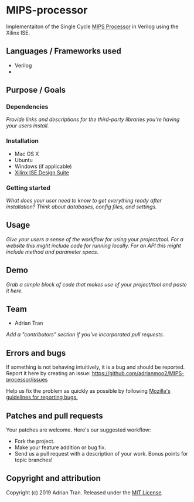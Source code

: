 # MIPS-processor

Implementaiton of the Single Cycle [MIPS Processor](https://i.imgur.com/6R3Xz.png) in Verilog using the Xilinx ISE.

## Languages / Frameworks used

* Verilog
* 

## Purpose / Goals

### Dependencies

*Provide links and descriptions for the third-party libraries you're having your users install.*

### Installation

* Mac OS X
* Ubuntu
* Windows (if applicable)
* [Xilinx ISE Design Suite](https://www.xilinx.com/support/download/index.html/content/xilinx/en/downloadNav/design-tools.html)

### Getting started

*What does your user need to know to get everything ready after installation?*
*Think about databases, config files, and settings.*

## Usage

*Give your users a sense of the workflow for using your project/tool.*
*For a website this might include code for running locally.*
*For an API this might include method and parameter specs.*

## Demo

*Grab a simple block of code that makes use of your project/tool and paste it here.*

## Team

* Adrian Tran

*Add a "contributors" section if you've incorporated pull requests.*

## Errors and bugs

If something is not behaving intuitively, it is a bug and should be reported.
Report it here by creating an issue: https://github.com/adrianmoo2/MIPS-processor/issues

Help us fix the problem as quickly as possible by following [Mozilla's guidelines for reporting bugs.](https://developer.mozilla.org/en-US/docs/Mozilla/QA/Bug_writing_guidelines#General_Outline_of_a_Bug_Report)

## Patches and pull requests

Your patches are welcome. Here's our suggested workflow:
 
* Fork the project.
* Make your feature addition or bug fix.
* Send us a pull request with a description of your work. Bonus points for topic branches!

## Copyright and attribution

Copyright (c) 2019 Adrian Tran. Released under the [MIT License](https://github.com/datamade/your-repo-here/blob/master/LICENSE).
